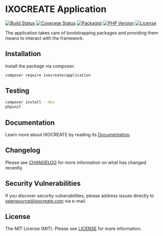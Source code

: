 # IXOCREATE Application

[![Build Status](https://travis-ci.com/ixocreate/application.svg?branch=master)](https://travis-ci.com/ixocreate/application)
[![Coverage Status](https://coveralls.io/repos/github/ixocreate/application/badge.svg?branch=develop)](https://coveralls.io/github/ixocreate/application?branch=develop)
[![Packagist](https://img.shields.io/packagist/v/ixocreate/application.svg)](https://packagist.org/packages/ixocreate/application)
[![PHP Version](https://img.shields.io/packagist/php-v/ixocreate/application.svg)](https://packagist.org/packages/ixocreate/application)
[![License](https://img.shields.io/github/license/ixocreate/application.svg)](LICENSE)

The application takes care of bootstrapping packages and providing them means to interact with the framework.

## Installation

Install the package via composer:

```sh
composer require ixocreate/application
```

## Testing

```sh
composer install --dev
phpunit
```

## Documentation

Learn more about IXOCREATE by reading its [Documentation](https://ixocreate.github.io/).

## Changelog

Please see [CHANGELOG](CHANGELOG.md) for more information on what has changed recently.

## Security Vulnerabilities

If you discover security vulnerabilities, please address issues directly to opensource@ixocreate.com via e-mail.

## License

The MIT License (MIT). Please see [LICENSE](LICENSE) for more information.
